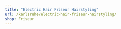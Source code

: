 ```yaml
---
title: "Electric Hair Friseur Hairstyling"
url: /karlsruhe/electric-hair-friseur-hairstyling/
shop: Friseur
---
```

